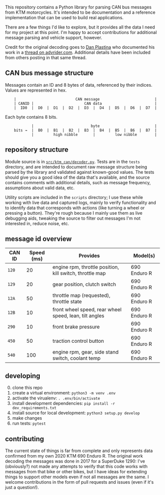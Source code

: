 This repository contains a Python library for parsing CAN bus messages from KTM motorcycles.  It's intended to be documentation and a reference implementation that can be used to build real applications.

There are a few things I'd like to explore, but it provides all the data I need for my project at this point.  I'm happy to accept contributions for additional message parsing and vehicle support, however.

Credit for the original decoding goes to [Dan Plastina](https://advrider.com/f/members/dan-plastina.12530/) who documented his work in a [thread on advrider.com](https://advrider.com/f/threads/results-from-hacking-the-ktm-superduke-1290-can-bus.1200087/). Additional details have been included from others posting in that same thread.

## CAN bus message structure

Messages contain an ID and 8 bytes of data, referenced by their indices.  Values are represented in hex.

```
    |                           CAN message                         |
    | CANID |                       CAN data                        |
    |  ID0  |  D0  |  D1  |  D2  |  D3  |  D4  |  D5  |  D6  |  D7  |
```

Each byte contains 8 bits.

```
            |                          byte                         |
    bits →  |  B0  |  B1  |  B2  |  B3  |  B4  |  B5  |  B6  |  B7  |
            |         high nibble       |         low nibble        |
```

## repository structure

Module source is in [`src/ktm_can/decoder.py`](src/ktm_can/decoder.py).  Tests are in the `tests` directory, and are intended to document raw message structure being parsed by the library and validated against known-good values.  The tests should give you a good idea of the data that's available, and the source contains comments with additional details, such as message frequency, assumptions about valid data, etc.

Utility scripts are included in the `scripts` directory; I use these while working with live data and captured logs, mainly to verify functionality and to identify data that corresponds with actions (like turning a wheel or pressing a button).  They're rough because I mainly use them as live debugging aids, tweaking the source to filter out messages I'm not interested in, reduce noise, etc.

## message id overview

| CAN ID | Speed (ms) | Provides                                                 | Model(s)       |
|--------|------------|----------------------------------------------------------|----------------|
| `120`  | 20         | engine rpm, throttle position, kill switch, throttle map | 690 Enduro R   |
| `129`  | 20         | gear position, clutch switch                             | 690 Enduro R   |
| `12A`  | 50         | throttle map (requested), throttle state                 | 690 Enduro R   |
| `12B`  | 10         | front wheel speed, rear wheel speed, lean, tilt angles   | 690 Enduro R   |
| `290`  | 10         | front brake pressure                                     | 690 Enduro R   |
| `450`  | 50         | traction control button                                  | 690 Enduro R   |
| `540`  | 100        | engine rpm, gear, side stand switch, coolant temp        | 690 Enduro R   |

## developing

0. clone this repo
1. create a virtual environment: `python3 -m venv .env`
2. activate the virualenv: `. .env/bin/activate`
3. install development dependencies: `pip install -r dev_requirements.txt`
4. install source for local development: `python3 setup.py develop`
5. make changes
6. run tests: `pytest`

## contributing

The current state of things is far from complete and only represents data confirmed from my own 2020 KTM 690 Enduro R. The original work decoding the messages was done in 2017 for a SuperDuke 1290: I've (obviously?) not made any attempts to verify that this code works with messages from that bike or other bikes, but I have ideas for extending things to support other models even if not all messages are the same.  I welcome contributions in the form of pull requests and issues (even if it's just a question!).
